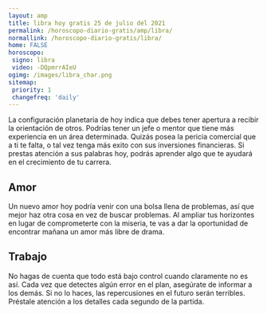 ```yaml
---
layout: amp
title: libra hoy gratis 25 de julio del 2021 
permalink: /horoscopo-diario-gratis/amp/libra/
normallink: /horoscopo-diario-gratis/libra/
home: FALSE
horoscopo:
 signo: libra
 video: -DQpmrrAIeU
ogimg: /images/libra_char.png
sitemap:
 priority: 1
 changefreq: 'daily'
---
```



La configuración planetaria de hoy indica que debes tener apertura a recibir la orientación de otros. Podrías tener un jefe o mentor que tiene más experiencia en un área determinada. Quizás posea la pericia comercial que a ti te falta, o tal vez tenga más exito con sus inversiones financieras. Si prestas atención a sus palabras hoy, podrás aprender algo que te ayudará en el crecimiento de tu carrera.

## Amor

Un nuevo amor hoy podría venir con una bolsa llena de problemas, así que mejor haz otra cosa en vez de buscar problemas. Al ampliar tus horizontes en lugar de comprometerte con la miseria, te vas a dar la oportunidad de encontrar mañana un amor más libre de drama.

## Trabajo

No hagas de cuenta que todo está bajo control cuando claramente no es así. Cada vez que detectes algún error en el plan, asegúrate de informar a los demás. Si no lo haces, las repercusiones en el futuro serán terribles. Préstale atención a los detalles cada segundo de la partida.